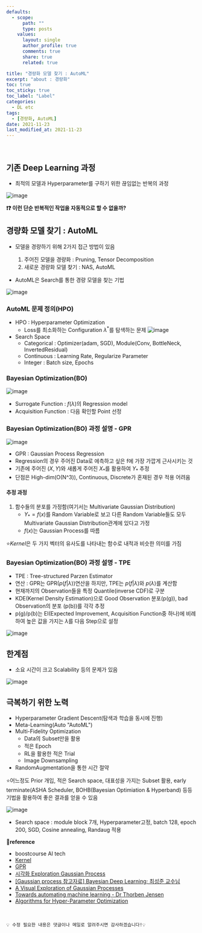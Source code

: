 ```yaml
---
defaults:
  - scope:
      path: ""
      type: posts
    values:
      layout: single
      author_profile: true
      comments: true
      share: true
      related: true

title: "경량화 모델 찾기 : AutoML"
excerpt: "about : 경량화"
toc: true
toc_sticky: true
toc_label: "Label"
categories:
  - DL etc
tags:
  - [경량화, AutoML]
date: 2021-11-23
last_modified_at: 2021-11-23
---
```


<br>

## 기존 Deep Learning 과정

- 최적의 모델과 Hyperparameter를 구하기 위한 끊임없는 반복의 과정

![image](https://user-images.githubusercontent.com/77658029/142879225-5874b114-46a3-449d-825e-4fa3b11b9bea.png)

**❗❓ 이런 단순 반복적인 작업을 자동적으로 할 수 없을까?**

## 경량화 모델 찾기 : AutoML

- 모델을 경량하기 위해 2가지 접근 방법이 있음
    1. 주어진 모델을 경량화 : Pruning, Tensor Decomposition
    2. 새로운 경량화 모델 찾기 : NAS, AutoML
    
- AutoML은 Search를 통한 경량 모델을 찾는 기법

![image](https://user-images.githubusercontent.com/77658029/142881549-550ea946-2eb3-4014-be01-f8fade181dc5.png)

### AutoML 문제 정의(HPO)

- HPO : Hyperparameter Optimization
    - Loss를 최소화하는 Configuration $\lambda^{*}$를 탐색하는 문제
![image](https://user-images.githubusercontent.com/77658029/142880658-27fd886f-4a03-4c16-b6f3-4e3e8bd8a8e0.png)
- Search Space
    - Categorical : Optimizer(adam, SGD), Module(Conv, BottleNeck, InvertedResidual)
    - Continuous : Learning Rate, Regularize Parameter
    - Integer : Batch size, Epochs

### Bayesian Optimization(BO)

![image](https://user-images.githubusercontent.com/77658029/142881690-a7a3cf40-1ac9-4ca4-aaf5-b3da55a626cb.png)

- Surrogate Function : $f(\lambda)$의 Regression model
- Acquisition Function : 다음 확인할 Point 선정

### Bayesian Optimization(BO) 과정 설명 - GPR

![image](https://user-images.githubusercontent.com/77658029/142886007-4fb9167c-9f0c-4bd6-aa86-bbec4de00ec0.png)
- GPR : Gaussian Process Regression
- Regression의 경우 주어진 Data로 에측하고 싶은 f에 가장 가깝게 근사시키는 것
- 기존에 주어진 $(X,Y)$와 새롭게 주어진 $X_{\ast}$를 활용하여 $Y_{\ast}$ 추정
- 단점은 High-dim(O(N^3)), Continuous, Discrete가 혼재된 경우 적용 어려움

#### 추정 과정

1. 함수들의 분포를 가정함(여기서는 Multivariate Gaussian Distribution)
    - $Y_{*} = f(x)$를 Random Variable로 보고 다른 Random Variable들도 모두 Multivariate Gaussian Distribution관계에 있다고 가정
    - $f(x)$는 Gaussian Process를 따름

⭐$Kernel$은 두 가지 벡터의 유사도를 나타내는 함수로 내적과 비슷한 의미를 가짐


### Bayesian Optimization(BO) 과정 설명 - TPE

- TPE : Tree-structured Parzen Estimator
- 연산 : GPR는 GPR($p(f\vert\lambda)$)연산을 하지만, TPE는 $p(f\vert\lambda)$와 $p(\lambda)$를 계산함
- 현재까지의 Observation들을 특정 Quantile(inverse CDF)로 구분
- KDE(Kernel Density Estimation)으로 Good Observation 분포(p(g)), bad Observation의 분포 (p(b))를 각각 추정
- p(g)/p(b)는 EI(Expected Improvement, Acquisition Function중 하나)에 비례하여 높은 값을 가지는 $\lambda$를 다음 Step으로 설정

![image](https://user-images.githubusercontent.com/77658029/142892429-f074b290-f8ad-4be4-8106-a55129e10da0.png)


## 한계점

- 소요 시간이 크고 Scalability 등의 문제가 있음

![image](https://user-images.githubusercontent.com/77658029/142894044-6c96312b-ee90-4d55-a6cb-7e324b7d6bbf.png)

## 극복하기 위한 노력

- Hyperparameter Gradient Descent(탐색과 학습을 동시에 진행)
- Meta-Learning(Auto "AutoML")
- Multi-Fidelity Optimization
    - Data의  Subset만을 활용
    - 적은 Epoch
    - RL을 활용한 적은 Trial
    - Image Downsampling
- RandomAugmentation을 통한 시간 절약

⭐어느정도 Prior 개입, 적은 Search space, 대표성을 가지는 Subset 활용, early terminate(ASHA Scheduler, BOHB(Bayesian Optimiation & Hyperband) 등등 기법을 활용하여 좋은 결과를 얻을 수 있음

![image](https://user-images.githubusercontent.com/77658029/142959858-12d6ad77-b3ed-43c1-a876-6b0288dc7dcd.png)

- Search space : module block 7개, Hyperparameter고정, batch 128, epoch 200, SGD, Cosine annealing, Randaug 적용


**📌reference**
- boostcourse AI tech
- [Kernel](https://sonsnotation.blogspot.com/2020/11/11-1-kernel.html)
- [GPR](https://sonsnotation.blogspot.com/2020/11/11-2-gaussian-progress-regression.html)
- [시각화 Exploration Gaussian Process](https://distill.pub/2019/visual-exploration-gaussian-processes/)
- [[Gaussian process 참고자료] Bayesian Deep Learning; 최성준 교수님](https://www.edwith.org/bayesiandeeplearning/lecture/24811?isDesc=false)
- [A Visual Exploration of Gaussian Processes](https://distill.pub/2019/visual-exploration-gaussian-processes)
- [Towards automating machine learning - Dr Thorben Jensen](https://www.youtube.com/watch?v=7lvwCZsrTn4)
- [Algorithms for Hyper-Parameter Optimization](https://papers.nips.cc/paper/2011/file/86e8f7ab32cfd12577bc2619bc635690-Paper.pdf)


<br>

```
💡 수정 필요한 내용은 댓글이나 메일로 알려주시면 감사하겠습니다!💡 
```
